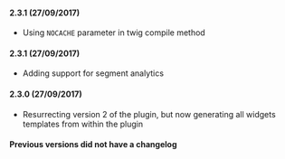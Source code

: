 
#### 2.3.1 (27/09/2017)

* Using `NOCACHE` parameter in twig compile method

#### 2.3.1 (27/09/2017)

* Adding support for segment analytics

#### 2.3.0 (27/09/2017)

* Resurrecting version 2 of the plugin, but now generating all widgets templates from within the plugin

#### Previous versions did not have a changelog
